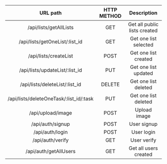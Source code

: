 |             URL path                      |       HTTP METHOD      |          Description           |
|  :-----------------------------:          | :--------------------: | :----------------------------: |
|  /api/lists/getAllLists                   |         GET            |  Get all public lists created  |
|  /api/lists/getOneList/:list_id           |         GET            |     Get one list selected      |
|  /api/lists/createList                    |         POST           |      Get one list created      |
|  /api/lists/updateList/:list_id           |         PUT            |      Get one list updated      |
|  /api/lists/deleteList/:list_id           |         DELETE         |      Get one list deleted      |
|  /api/lists/deleteOneTask/:list_id/:task  |         PUT            |      Get one list deleted      |
|  /api/upload/image                        |         POST           |          Upload image          |
|  /api/auth/signup                         |         POST           |          User signup           |
|  /api/auth/login                          |         POST           |          User login            |
|  /api/auth/verify                         |         GET            |          User verify           |
|  /api/auth/getAllUsers                    |         GET            |      Get all users created     |

